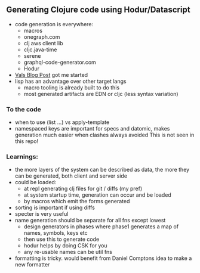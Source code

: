 ## Generating Clojure code using Hodur/Datascript

- code generation is everywhere:
    - macros
    - onegraph.com
    - clj aws client lib
    - cljc.java-time
    - serene
    - graphql-code-generator.com
    - Hodur
- [Vals Blog Post](https://vvvvalvalval.github.io/posts/2018-07-23-datascript-as-a-lingua-franca-for-domain-modeling.html) got me started
- lisp has an advantage over other target langs
    - macro tooling is already built to do this
    - most generated artifacts are EDN or cljc (less syntax variation)

### To the code

- when to use (list ...) vs apply-template
- namespaced keys are important for specs and datomic, makes generation much easier when clashes always avoided
This is not seen in this repo!

### Learnings:

- the more layers of the system can be described as data,
the more they can be generated, both client and server side
- could be loaded:
    - at repl generating clj files for git / diffs (my pref)
    - at system startup time, generation can occur and be loaded
    - by macros which emit the forms generated
- sorting is important if using diffs
- specter is very useful
- name generation should be separate for all fns except lowest
    - design generators in phases where phase1 generates a map of names, symbols, keys etc
    - then use this to generate code
    - hodur helps by doing CSK for you
    - any re-usable names can be util fns
- formatting is tricky. would benefit from Daniel Comptons idea to make a new formatter

